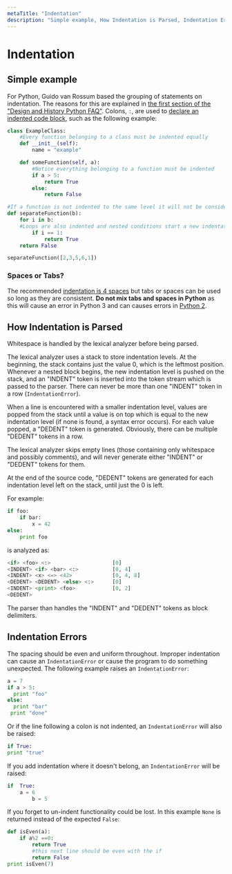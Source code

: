 ```yaml
---
metaTitle: "Indentation"
description: "Simple example, How Indentation is Parsed, Indentation Errors"
---
```


# Indentation




## Simple example


For Python, Guido van Rossum based the grouping of statements on indentation. The reasons for this are explained in [the first section of the "Design and History Python FAQ"](https://docs.python.org/3/faq/design.html). Colons, `:`, are used to [declare an indented code block](https://docs.python.org/3/faq/design.html#why-are-colons-required-for-the-if-while-def-class-statements), such as the following example:

```py
class ExampleClass:
    #Every function belonging to a class must be indented equally
    def __init__(self):
        name = "example"

    def someFunction(self, a):
        #Notice everything belonging to a function must be indented
        if a > 5:
            return True
        else:
            return False

#If a function is not indented to the same level it will not be considers as part of the parent class
def separateFunction(b):
    for i in b:
    #Loops are also indented and nested conditions start a new indentation
        if i == 1:
            return True
    return False

separateFunction([2,3,5,6,1])

```

### Spaces or Tabs?

The recommended [indentation is 4 spaces](https://www.python.org/dev/peps/pep-0008/#tabs-or-spaces) but tabs or spaces can be used so long as they are consistent. ****Do not mix tabs and spaces in Python**** as this will cause an error in Python 3 and can causes errors in [Python 2](http://stackoverflow.com/questions/2034517/pythons-interpretation-of-tabs-and-spaces-to-indent/25471702#25471702).



## How Indentation is Parsed


Whitespace is handled by the lexical analyzer before being parsed.

The lexical analyzer uses a stack to store indentation levels. At the beginning, the stack contains just the value 0, which is the leftmost position. Whenever a nested block begins, the new indentation level is pushed on the stack, and an "INDENT" token is inserted into the token stream which is passed to the parser. There can never be more than one "INDENT" token in a row (`IndentationError`).

When a line is encountered with a smaller indentation level, values are popped from the stack until a value is on top which is equal to the new indentation level (if none is found, a syntax error occurs). For each value popped, a "DEDENT" token is generated. Obviously, there can be multiple "DEDENT" tokens in a row.

The lexical analyzer skips empty lines (those containing only whitespace and possibly comments), and will never generate either "INDENT" or "DEDENT" tokens for them.

At the end of the source code, "DEDENT" tokens are generated for each indentation level left on the stack, until just the 0 is left.

For example:

```py
if foo:
    if bar:
        x = 42
else:
    print foo

```

is analyzed as:

```py
<if> <foo> <:>                    [0]
<INDENT> <if> <bar> <:>           [0, 4]
<INDENT> <x> <=> <42>             [0, 4, 8]
<DEDENT> <DEDENT> <else> <:>      [0]
<INDENT> <print> <foo>            [0, 2]
<DEDENT> 

```

The parser than handles the "INDENT" and "DEDENT" tokens as block delimiters.



## Indentation Errors


The spacing should be even and uniform throughout. Improper indentation can cause an `IndentationError` or cause the program to do something unexpected. The following example raises an `IndentationError`:

```py
a = 7
if a > 5:
  print "foo"
else:
  print "bar"
 print "done"

```

Or if the line following a colon is not indented, an `IndentationError` will also be raised:

```py
if True:
print "true"

```

If you add indentation where it doesn't belong, an `IndentationError` will be raised:

```py
if  True:
    a = 6
        b = 5

```

If you forget to un-indent functionality could be lost. In this example `None` is returned instead of the expected `False`:

```py
def isEven(a):
    if a%2 ==0:
        return True
        #this next line should be even with the if
        return False
print isEven(7)

```

